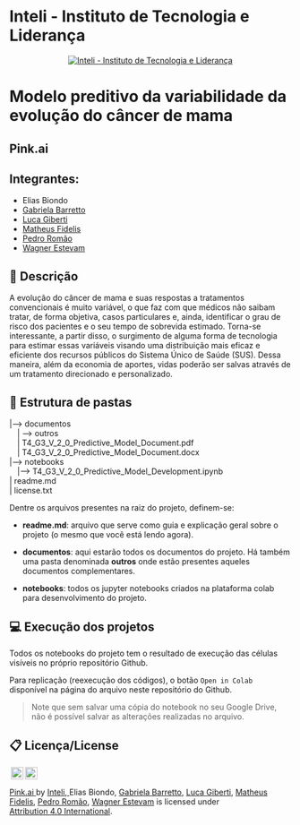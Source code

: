 # Inteli - Instituto de Tecnologia e Liderança 

<p align="center">
<a href= "https://www.inteli.edu.br/"><img src="https://www.inteli.edu.br/wp-content/uploads/2021/08/20172028/marca_1-2.png" alt="Inteli - Instituto de Tecnologia e Liderança" border="0"></a>
</p>

# Modelo preditivo da variabilidade da evolução do câncer de mama

## Pink.ai

## Integrantes: 
- Elias Biondo
- <a href="https://www.linkedin.com/in/gabriela-barretto99/">Gabriela Barretto</a>
- <a href="www.linkedin.com/in/luca-giberti-63a4ab231">Luca Giberti</a>
- <a href="https://www.linkedin.com/in/matheus-fidelis-680520232/">Matheus Fidelis</a>
- <a href="https://www.linkedin.com/in/pedro-rom%C3%A3o-734b4920a/">Pedro Romão</a>
- <a href="https://www.linkedin.com/in/wagner-estevam-613002232/">Wagner Estevam</a>

## 📝 Descrição

A evolução do câncer de mama e suas respostas a tratamentos convencionais é muito variável, o que faz com que médicos não saibam tratar, de forma objetiva, casos particulares e, ainda, identificar o grau de risco dos pacientes e o seu tempo de sobrevida estimado. Torna-se interessante, a partir disso, o surgimento de alguma forma de tecnologia para estimar essas variáveis visando uma distribuição mais eficaz e eficiente dos recursos públicos do Sistema Único de Saúde (SUS). Dessa maneira, além da economia de aportes, vidas poderão ser salvas através de um tratamento direcionado e personalizado.


## 📁 Estrutura de pastas

|--> documentos<br>
  &emsp;| --> outros <br>
  &emsp;| T4_G3_V_2_0_Predictive_Model_Document.pdf<br>
  &emsp;| T4_G3_V_2_0_Predictive_Model_Document.docx<br>
|--> notebooks<br>
  &emsp;|--> T4_G3_V_2_0_Predictive_Model_Development.ipynb<br>
| readme.md<br>
| license.txt

Dentre os arquivos presentes na raiz do projeto, definem-se:

- <b>readme.md</b>: arquivo que serve como guia e explicação geral sobre o projeto (o mesmo que você está lendo agora).

- <b>documentos</b>: aqui estarão todos os documentos do projeto. Há também uma pasta denominada <b>outros</b> onde estão presentes aqueles documentos complementares.

- <b>notebooks</b>: todos os jupyter notebooks criados na plataforma colab para desenvolvimento do projeto.

## 💻 Execução dos projetos

Todos os notebooks do projeto tem o resultado de execução das células visíveis no próprio repositório Github.

Para replicação (reexecução dos códigos), o botão `Open in Colab` disponível na página do arquivo neste repositório do Github.
> Note que sem salvar uma cópia do notebook no seu Google Drive, não é possível salvar as alterações realizadas no arquivo.

## 📋 Licença/License

<img style="height:22px!important;margin-left:3px;vertical-align:text-bottom;" src="https://mirrors.creativecommons.org/presskit/icons/cc.svg?ref=chooser-v1"><img style="height:22px!important;margin-left:3px;vertical-align:text-bottom;" src="https://mirrors.creativecommons.org/presskit/icons/by.svg?ref=chooser-v1"><p xmlns:cc="http://creativecommons.org/ns#" xmlns:dct="http://purl.org/dc/terms/"><a property="dct:title" rel="cc:attributionURL" href="https://github.com/2022M3T4-Inteli/Pink.ai">Pink.ai  <a> by </a> <a rel="cc:attributionURL dct:creator" property="cc:attributionName" href="https://github.com/InteliProjects/.github/blob/main/profile/README.md">Inteli, <a>Elias Biondo</a>, <a href="https://www.linkedin.com/in/gabriela-barretto99/">Gabriela Barretto</a>, <a href="www.linkedin.com/in/luca-giberti-63a4ab231">Luca Giberti</a>, <a href="https://www.linkedin.com/in/matheus-fidelis-680520232/">Matheus Fidelis</a>, <a href="https://www.linkedin.com/in/pedro-rom%C3%A3o-734b4920a/">Pedro Romão</a>, <a href="https://www.linkedin.com/in/wagner-estevam-613002232/">Wagner Estevam</a> is licensed under <a href="http://creativecommons.org/licenses/by/4.0/?ref=chooser-v1" target="_blank" rel="license noopener noreferrer" style="display:inline-block;">Attribution 4.0 International</a>.</p>
